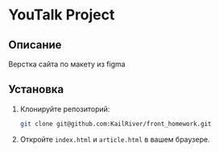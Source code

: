 # YouTalk Project

## Описание

Верстка сайта по макету из figma

## Установка

1. Клонируйте репозиторий:
    ```bash
    git clone git@github.com:KailRiver/front_homework.git
    ```

2. Откройте `index.html` и `article.html` в вашем браузере.